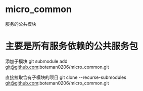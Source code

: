 # micro_common
服务的公共模块


# 主要是所有服务依赖的公共服务包



添加子模块
git submodule add git@github.com:boteman0206/micro_common.git

直接拉取含有子模块的项目
git clone --recurse-submodules git@github.com:boteman0206/micro_common.git

